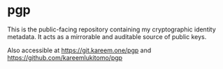 # pgp

This is the public-facing repository containing my cryptographic identity metadata. It acts as a mirrorable and auditable source of public keys.

Also accessible at https://git.kareem.one/pgp and https://github.com/kareemlukitomo/pgp